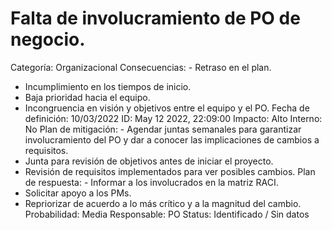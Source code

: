 # Falta de involucramiento de PO de negocio.

Categoría: Organizacional
Consecuencias: - Retraso en el plan.
- Incumplimiento en los tiempos de inicio.
- Baja prioridad hacia el equipo.
- Incongruencia en visión y objetivos entre el equipo y el PO.
Fecha de definición: 10/03/2022
ID: May 12 2022, 22:09:00
Impacto: Alto
Interno: No
Plan de mitigación: - Agendar juntas semanales para garantizar involucramiento del PO y dar a conocer las implicaciones de cambios a requisitos.
- Junta para revisión de objetivos antes de iniciar el proyecto.
- Revisión de requisitos implementados para ver posibles cambios.
Plan de respuesta: - Informar a los involucrados en la matriz RACI.
- Solicitar apoyo a los PMs.
- Repriorizar de acuerdo a lo más crítico y a la magnitud del cambio.
Probabilidad: Media
Responsable: PO
Status: Identificado / Sin datos